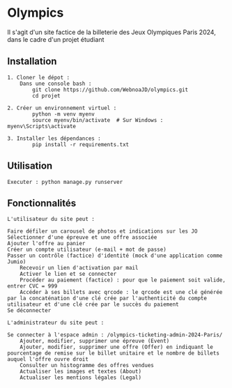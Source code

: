# Olympics

  Il s'agit d'un site factice de la billeterie des Jeux Olympiques Paris 2024, dans le cadre d'un projet étudiant

## Installation

	1. Cloner le dépot :
	   	Dans une console bash : 
			git clone https://github.com/WebnoaJD/olympics.git
			cd projet
		
	2. Créer un environnement virtuel : 
			python -m venv myenv
			source myenv/bin/activate  # Sur Windows : myenv\Scripts\activate
		
	3. Installer les dépendances :
			pip install -r requirements.txt


## Utilisation

	Executer : python manage.py runserver

## Fonctionnalités

	L'utilisateur du site peut : 

	Faire défiler un carousel de photos et indications sur les JO
 	Sélectionner d'une épreuve et une offre associée
 	Ajouter l'offre au panier
  	Créer un compte utilisateur (e-mail + mot de passe)
   	Passer un contrôle (factice) d'identité (mock d'une application comme Jumio)
    	Recevoir un lien d'activation par mail
     	Activer le lien et se connecter 
      	Procéder au paiement (factice) : pour que le paiement soit valide, entrer CVC = 999
        Accéder à ses billets avec qrcode : le qrcode est une clé générée par la concaténation d'une clé crée par l'authenticité du compte utilisateur et d'une clé crée par le succès du paiement
	Se déconnecter

 	L'administrateur du site peut : 

   	Se connecter à l'espace admin : /olympics-ticketing-admin-2024-Paris/
    	Ajouter, modifier, supprimer une épreuve (Event)
    	Ajouter, modifier, supprimer une offre (Offer) en indiquant le pourcentage de remise sur le billet unitaire et le nombre de billets auquel l'offre ouvre droit
     	Consulter un histogramme des offres vendues
      	Actualiser les images et textes (About)
        Actualiser les mentions légales (Legal)
    	
       
